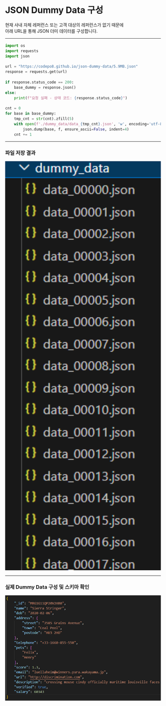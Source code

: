 # JSON Dummy Data 구성

현재 사내 자체 레퍼런스 또는 고객 대상의 레퍼런스가 없기 때문에  
아래 URL을 통해 JSON 더미 데이터를 구성합니다.

---

```python
import os
import requests
import json

url = "https://codepo8.github.io/json-dummy-data/5.9MB.json"
response = requests.get(url)

if response.status_code == 200:
    base_dummy = response.json()
else:
    print(f"요청 실패 - 상태 코드: {response.status_code}")

cnt = 0
for base in base_dummy: 
    tmp_cnt = str(cnt).zfill(5)
    with open(f'./dummy_data/data_{tmp_cnt}.json', 'w', encoding='utf-8-sig') as f:
        json.dump(base, f, ensure_ascii=False, indent=4)
    cnt += 1
```

---

### 파일 저장 결과
<p align="center">
  <img src="./datalab/02. Dataset Download/01. files.png" width="600"/>
</p>

---
### 실제 Dummy Data 구성 및 스키마 확인
<p align="center">
  <img src="./datalab/02. Dataset Download/02. schema.png" width="600"/>
</p>